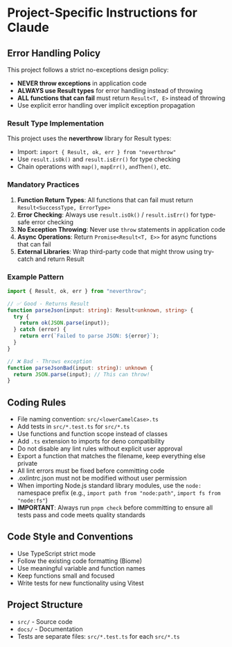 # Project-Specific Instructions for Claude

## Error Handling Policy

This project follows a strict no-exceptions design policy:

- **NEVER throw exceptions** in application code
- **ALWAYS use Result types** for error handling instead of throwing
- **ALL functions that can fail** must return `Result<T, E>` instead of throwing
- Use explicit error handling over implicit exception propagation

### Result Type Implementation

This project uses the **neverthrow** library for Result types:

- Import: `import { Result, ok, err } from "neverthrow"`
- Use `result.isOk()` and `result.isErr()` for type checking
- Chain operations with `map()`, `mapErr()`, `andThen()`, etc.

### Mandatory Practices

1. **Function Return Types**: All functions that can fail must return `Result<SuccessType, ErrorType>`
2. **Error Checking**: Always use `result.isOk()` / `result.isErr()` for type-safe error checking
3. **No Exception Throwing**: Never use `throw` statements in application code
4. **Async Operations**: Return `Promise<Result<T, E>>` for async functions that can fail
5. **External Libraries**: Wrap third-party code that might throw using try-catch and return Result

### Example Pattern

```typescript
import { Result, ok, err } from "neverthrow";

// ✅ Good - Returns Result
function parseJson(input: string): Result<unknown, string> {
  try {
    return ok(JSON.parse(input));
  } catch (error) {
    return err(`Failed to parse JSON: ${error}`);
  }
}

// ❌ Bad - Throws exception
function parseJsonBad(input: string): unknown {
  return JSON.parse(input); // This can throw!
}
```

## Coding Rules

- File naming convention: `src/<lowerCamelCase>.ts`
- Add tests in `src/*.test.ts` for `src/*.ts`
- Use functions and function scope instead of classes
- Add `.ts` extension to imports for deno compatibility
- Do not disable any lint rules without explicit user approval
- Export a function that matches the filename, keep everything else private
- All lint errors must be fixed before committing code
- .oxlintrc.json must not be modified without user permission
- When importing Node.js standard library modules, use the `node:` namespace prefix (e.g., `import path from "node:path"`, `import fs from "node:fs"`)
- **IMPORTANT**: Always run `pnpm check` before committing to ensure all tests pass and code meets quality standards

## Code Style and Conventions

- Use TypeScript strict mode
- Follow the existing code formatting (Biome)
- Use meaningful variable and function names
- Keep functions small and focused
- Write tests for new functionality using Vitest

## Project Structure

- `src/` - Source code
- `docs/` - Documentation
- Tests are separate files: `src/*.test.ts` for each `src/*.ts`
